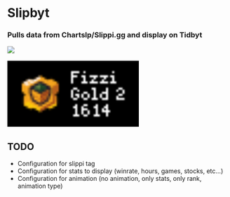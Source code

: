# Slipbyt

### Pulls data from Chartslp/Slippi.gg and display on Tidbyt

![](./img.jpg)


<img src="./main.webp" width="300"/>

## TODO 

- Configuration for slippi tag
- Configuration for stats to display (winrate, hours, games, stocks, etc...)
- Configuration for animation (no animation, only stats, only rank, animation type)